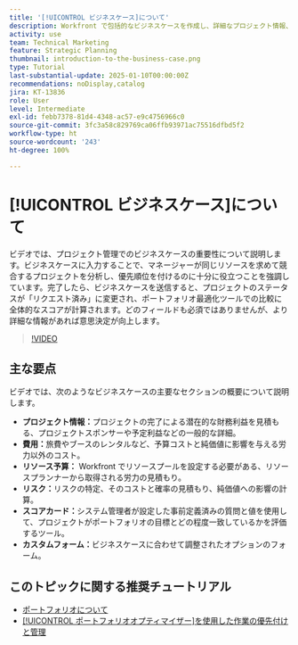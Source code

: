 ```yaml
---
title: '[!UICONTROL ビジネスケース]について'
description: Workfront で包括的なビジネスケースを作成し、詳細なプロジェクト情報、費用、労力とリスクの分析、スコアカード、情報に基づいたポートフォリオ管理のカスタムフォームを含めることで、プロジェクトに優先順位を付けます。
activity: use
team: Technical Marketing
feature: Strategic Planning
thumbnail: introduction-to-the-business-case.png
type: Tutorial
last-substantial-update: 2025-01-10T00:00:00Z
recommendations: noDisplay,catalog
jira: KT-13836
role: User
level: Intermediate
exl-id: febb7378-81d4-4348-ac57-e9c4756966c0
source-git-commit: 3fc3a58c829769ca06ffb93971ac75516dfbd5f2
workflow-type: ht
source-wordcount: '243'
ht-degree: 100%

---
```


# [!UICONTROL ビジネスケース]について

ビデオでは、プロジェクト管理でのビジネスケースの重要性について説明します。ビジネスケースに入力することで、マネージャーが同じリソースを求めて競合するプロジェクトを分析し、優先順位を付けるのに十分に役立つことを強調しています。完了したら、ビジネスケースを送信すると、プロジェクトのステータスが「リクエスト済み」に変更され、ポートフォリオ最適化ツールでの比較に全体的なスコアが計算されます。どのフィールドも必須ではありませんが、より詳細な情報があれば意思決定が向上します。

>[!VIDEO](https://video.tv.adobe.com/v/3442845/?quality=12&learn=on&enablevpops&captions=jpn)

## 主な要点

ビデオでは、次のようなビジネスケースの主要なセクションの概要について説明します。

* **プロジェクト情報：**&#x200B;プロジェクトの完了による潜在的な財務利益を見積もる、プロジェクトスポンサーや予定利益などの一般的な詳細。
* **費用：**&#x200B;旅費やブースのレンタルなど、予算コストと純価値に影響を与える労力以外のコスト。
* **リソース予算：** Workfront でリソースプールを設定する必要がある、リソースプランナーから取得される労力の見積もり。
* **リスク：**&#x200B;リスクの特定、そのコストと確率の見積もり、純価値への影響の計算。
* **スコアカード：**&#x200B;システム管理者が設定した事前定義済みの質問と値を使用して、プロジェクトがポートフォリオの目標とどの程度一致しているかを評価するツール。
* **カスタムフォーム：**&#x200B;ビジネスケースに合わせて調整されたオプションのフォーム。


## このトピックに関する推奨チュートリアル

* [ポートフォリオについて](/help/portfolios-and-programs/overview-of-adobe-workfront-portfolios.md)
* [[!UICONTROL ポートフォリオオプティマイザー]を使用した作業の優先付けと管理](/help/portfolios-and-programs/prioritize-and-manage-work-with-portfolios.md)
